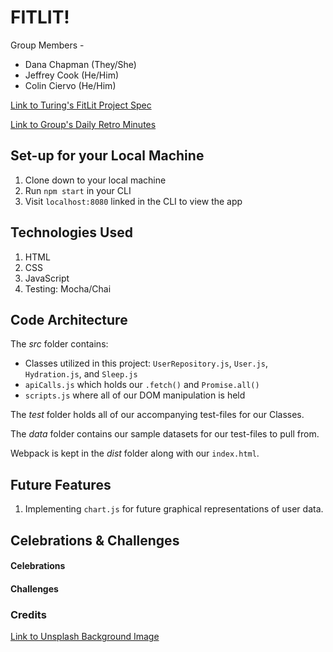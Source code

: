 # FITLIT!

Group Members -
- Dana Chapman (They/She)
- Jeffrey Cook (He/Him)
- Colin Ciervo (He/Him)

[Link to Turing's FitLit Project Spec](https://frontend.turing.edu/projects/Fitlit-part-one.html)

[Link to Group's Daily Retro Minutes](https://docs.google.com/document/d/1GyWFpG0hR6I5k_obBsS_9of9AtT1RyX9Q5Hht21H0o8/edit?usp=sharing)

## Set-up for your Local Machine

1. Clone down to your local machine
2. Run `npm start` in your CLI
3. Visit `localhost:8080` linked in the CLI to view the app

## Technologies Used

1. HTML
2. CSS
3. JavaScript
4. Testing: Mocha/Chai

## Code Architecture

The *src* folder contains:

- Classes utilized in this project: `UserRepository.js`, `User.js`, `Hydration.js`, and `Sleep.js`
- `apiCalls.js` which holds our `.fetch()` and `Promise.all()`
- `scripts.js` where all of our DOM manipulation is held

The *test* folder holds all of our accompanying test-files for our Classes.

The *data* folder contains our sample datasets for our test-files to pull from.

Webpack is kept in the *dist* folder along with our `index.html`.

## Future Features

1. Implementing `chart.js` for future graphical representations of user data.

## Celebrations & Challenges

#### Celebrations

#### Challenges

### Credits

[Link to Unsplash Background Image](https://unsplash.com/photos/F2qh3yjz6Jk)